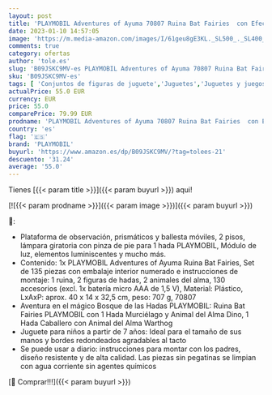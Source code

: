 ```yaml
---
layout: post
title: 'PLAYMOBIL Adventures of Ayuma 70807 Ruina Bat Fairies  con Efecto de luz  Juguetes para niños Mayores de 7 años'
date: 2023-01-10 14:57:05
image: 'https://m.media-amazon.com/images/I/61geu8gE3KL._SL500_._SL400_.jpg'
comments: true
category: ofertas
author: 'tole.es'
slug: 'B09JSKC9MV-es PLAYMOBIL Adventures of Ayuma 70807 Ruina Bat Fairies con...'
sku: 'B09JSKC9MV-es'
tags: [ 'Conjuntos de figuras de juguete','Juguetes','Juguetes y juegos','Muñecos y figuras','playmobil','🇪🇸', ]
actualPrice: 55.0 EUR
currency: EUR
price: 55.0
comparePrice: 79.99 EUR
prodname: 'PLAYMOBIL Adventures of Ayuma 70807 Ruina Bat Fairies  con Efecto de luz  Juguetes para niños Mayores de 7 años'
country: 'es'
flag: '🇪🇸'
brand: 'PLAYMOBIL'
buyurl: 'https://www.amazon.es/dp/B09JSKC9MV/?tag=tolees-21'
descuento: '31.24'
average: '55.0'
---
```


Tienes [{{< param title >}}]({{< param buyurl >}}) aqui!

[![{{< param prodname >}}]({{< param image >}})]({{< param buyurl >}})

🔎:

- Plataforma de observación, prismáticos y ballesta móviles, 2 pisos, lámpara giratoria con pinza de pie para 1 hada PLAYMOBIL, Módulo de luz, elementos luminiscentes y mucho más.
- Contenido: 1x PLAYMOBIL Adventures of Ayuma Ruina Bat Fairies, Set de 135 piezas con embalaje interior numerado e instrucciones de montaje: 1 ruina, 2 figuras de hadas, 2 animales del alma, 130 accesorios (excl. 1x batería micro AAA de 1,5 V), Material: Plástico, LxAxP: aprox. 40 x 14 x 32,5 cm, peso: 707 g, 70807
- Aventura en el mágico Bosque de las Hadas PLAYMOBIL: Ruina Bat Fairies PLAYMOBIL con 1 Hada Murciélago y Animal del Alma Dino, 1 Hada Caballero con Animal del Alma Warthog
- Juguete para niños a partir de 7 años: Ideal para el tamaño de sus manos y bordes redondeados agradables al tacto
- Se puede usar a diario: instrucciones para montar con los padres, diseño resistente y de alta calidad. Las piezas sin pegatinas se limpian con agua corriente sin agentes químicos

[🛒 Comprar!!!]({{< param buyurl >}})
